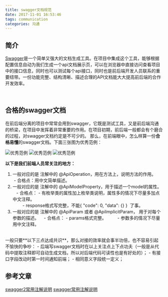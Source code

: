 ```yaml
---
title: swagger文档规范
date: 2017-11-01 16:53:46
tags: communication
categories: 沟通
---
```


## 简介
[Swagger](https://swagger.io/)是一个简单又强大的文档生成工具。在项目中集成这个工具，能够根据配置信息自动为我们生成一个api文档展示页，可以在浏览器中直接访问查看项目中的接口信息，同时也可以测试每个api接口，同时也是前后端开发人员联系的重要纽带。一份功能完整、结构清晰、描述合理的API文档能大大提高前后端的合作开发效率。

<br/>

## 合格的swagger文档
在前后端分离的项目中常常会用到swagger，它既是测试工具，又是前后端沟通的桥梁，在项目中发挥着非常重要的作用。在项目初期，前后端一般都会有个磨合的过程，对swagger文档约定是不可少的。
那么，在前端眼中，怎么样算一份**合格易懂**的swagger文档。下面三张图为优秀范例：

![优秀范例](/image/swagger-sandard/swagger1.png)
![优秀范例](/image/swagger-sandard/swagger2.png)
![优秀范例](/image/swagger-sandard/swagger3.png)


**以下是我们前端人员常关注的地方：**
1. 一般对应的是 注解中的 @ApiOperation，用在方法上，说明方法的作用。
   - 合格点：用中文简单描述。
2. 一般对应的是 注解中的 @ApiModelProperty，用于描述一个model的属性。
   - 合格点：
        - 有枚举类的属性加上枚举类说明，属性多的情况下尽量多加点中文注释。  
        - response格式写完整，不能{ "code": 0, "data": {} }  了事。
3. 一般对应的是 注解中的 @ApiParam 或者 @ApiImplicitParam， 用于对每个参数的描述。
   - 合格点：
        - params格式完整。
        - 参数多的情况下尽量用中文注释。

<br/>
一般只要**以下三点达成共识**，那么对接的效率就会事半功倍，也不容易引起不愉快的争吵：
- 后端写swagger文档时在以上关注点上下点功夫（一般是从代码中提取注释即可自动生成文档，所以对后端代码可读性也是有好处的）；
- 有接口字段改动时第一时间通知前端；
- 相同意义字段统一定义；
  

  <br/>

## 参考文章
[swagger2常用注解说明](https://blog.csdn.net/u014231523/article/details/76522486)
[swagger常用注解说明](https://www.jianshu.com/p/12f4394462d5)

